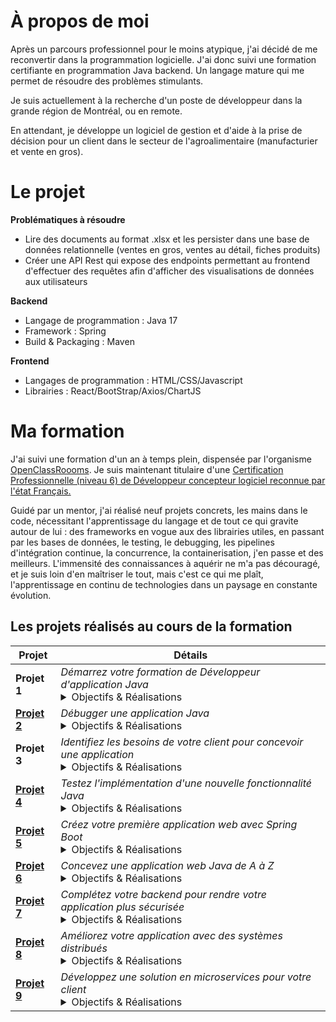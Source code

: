 # À propos de moi

Après un parcours professionnel pour le moins atypique, j'ai décidé de me reconvertir dans la programmation logicielle.
J'ai donc suivi une formation certifiante en programmation Java backend. Un langage mature qui me permet de résoudre des problèmes stimulants.

Je suis actuellement à la recherche d'un poste de développeur dans la grande région de Montréal, ou en remote.

En attendant, je développe un logiciel de gestion et d'aide à la prise de décision pour un client dans le secteur de l'agroalimentaire (manufacturier et vente en gros).


# Le projet

**Problématiques à résoudre**

- Lire des documents au format .xlsx et les persister dans une base de données relationnelle (ventes en gros, ventes au détail, fiches produits)
- Créer une API Rest qui expose des endpoints permettant au frontend d'effectuer des requêtes afin d'afficher des visualisations de données aux utilisateurs

**Backend**

- Langage de programmation : Java 17
- Framework : Spring
- Build & Packaging : Maven

**Frontend**

- Langages de programmation : HTML/CSS/Javascript
- Librairies : React/BootStrap/Axios/ChartJS

# Ma formation

J'ai suivi une formation d'un an à temps plein, dispensée par l'organisme [OpenClassRoooms](https://openclassrooms.com/). Je suis maintenant titulaire d'une [Certification Professionnelle (niveau 6) de Développeur concepteur logiciel reconnue par l'état Français.](https://www.francecompetences.fr/recherche/rncp/38038/)

Guidé par un mentor, j'ai réalisé neuf projets concrets, les mains dans le code, nécessitant l'apprentissage du langage et de tout ce qui gravite autour de lui : des frameworks en vogue aux des librairies utiles, en passant par les bases de données, le testing, le debugging, les pipelines d'intégration continue, la concurrence, la containerisation, j'en passe et des meilleurs. L'immensité des connaissances à aquérir ne m'a pas découragé, et je suis loin d'en maîtriser le tout, mais c'est ce qui me plaît, l'apprentissage en continu de technologies dans un paysage en constante évolution.

## Les projets réalisés au cours de la formation

| Projet        | Détails |
|---------------|---------|
| **Projet 1**  | *Démarrez votre formation de Développeur d'application Java* <br> <details><summary>Objectifs & Réalisations</summary>- Élaboration d’un plan d’apprentissage<br>- Mise en place d’un système de veille informationnelle</details> |
|[ **Projet 2**](https://github.com/Scud-P/Escudie-Pierre-debug-Java)  | *Débugger une application Java* <br> <details><summary>Objectifs & Réalisations</summary>- Apprentissage des concepts de POO (Abstraction, Encapsulation, Abstraction, Héritage et Polymorphisme, Composition, Modularité)<br>- Introduction aux système de gestion des versions (Git) et aux dépôts (Github)<br>- Introduction à la documentation<br>- Introduction au débugging</details>|
|**Projet 3** | *Identifiez les besoins de votre client pour concevoir une application* <br> <details><summary>Objectifs & Réalisations</summary>- Identification d’un stack technique adapté<br>- Introduction aux diagrammes UML<br>- Introduction au Domain Driven Design (wireframing, prototypage, user stories…)<br>- Introduction à la méthodologie agile et au modèle scrum</details> |
| [**Projet 4**](https://github.com/Scud-P/Escudie-Pierre-tester-Java)  | *Testez l'implémentation d'une nouvelle fonctionnalité Java* <br> <details><summary>Objectifs & Réalisations</summary>- Introduction au TDD<br>- Introduction aux testing<br>- Écriture d’une batterie de tests unitaires et d’intégration (JUnit)<br>- Mocking (Mockito)<br>- Mesure de la couverture du code (JaCoCo)<br>- Exécution des tests (Surefire)</details> |
| [**Projet 5**](https://github.com/Scud-P/SafetyNetAlerts)  | *Créez votre première application web avec Spring Boot* <br> <details><summary>Objectifs & Réalisations</summary>- Programmation orientée objet et principes SOLID<br>- Patron de conception MVC<br>- Introduction au développement web avec Spring Boot et Spring Web<br>- Introduction aux API et à l’exposition d’endpoints<br>- Concept de DTO<br>- Introduction au format JSON et ObjectMapper<br>- MockMvc pour tester les controllers</details> |
| [**Projet 6**](https://github.com/Scud-P/paymybuddy)  | *Concevez une application web Java de A à Z* <br> <details><summary>Objectifs & Réalisations</summary>- Conception d’un diagramme de classes UML<br>- Conception d’un modèle physique de données<br>- Introduction aux bases de données relationnelles<br>- Listage des fonctionnalités désirées<br>- Découpage en couches (BDD, Repositories, Services, Controllers)<br>Développement Backend<br>- Développement des fonctionnalités désirées avec respect du pattern MVC<br>- Utilisation de JpaRepositories<br>- Méthodes transactionnelles afin de garantir l’intégrité des données<br>- Gestion des exceptions<br>**Sécurité**<br>- Spring Security (filterchain, bcrypt, UserDetails)<br>- Externalisation des indentifiants à la BDD<br>Développement Frontend<br>- HTML/CSS<br>- Thymeleaf<br>- Pagination (Pageables)<br>Bonnes pratiques<br>- Clean code<br>- Javadoc<br>- Respect des objectifs de couverture de code</details> |
| [**Projet 7**](https://github.com/Scud-P/projet-7-poseiden-skeleton)  | *Complétez votre backend pour rendre votre application plus sécurisée* <br> <details><summary>Objectifs & Réalisations</summary>- Compréhension du domaine métier<br>- Analyser les user stories<br>- Comprendre les spécificités des entités du domaine<br>Développement Backend<br>- Découpage de l’application en package (domain, repositories, services, controllers, security, util, exceptions)<br>- Mettre en place le CRUD sur des entités complexes<br>- Utilisation de DTO en entrée et en sortie<br>- Mapping de DTO à partir des entités (Mapstruct)<br>- Développement de la couche de services<br>- Mise en place de la sécurité avec des rôles (Spring Security)<br>- Validation des données (Jakarta validation constraints)<br>Développement Front-End<br>- UI fonctionnelle à base de Templates Thymeleaf<br>- HTML/CSS + Bootstrap<br>- Validation des input (expressions régulières, input type)<br>- Feedback aux utilisateurs en cas d’exception/erreur<br>Assurance qualité<br>- Commentaires/Javadoc<br>- Batterie de tests unitaires<br>- Rapport d’exécution des tests et de couverture du code<br>- Clean code<br>- Readme.md</details> |
| [**Projet 8**](https://gitlab.com/oclearning/JavaPathENProject8/)  | *Améliorez votre application avec des systèmes distribués* <br> <details><summary>Objectifs & Réalisations</summary>- Introduction à la concurrence<br>- Prise en main d’une codebase existante<br>- Développement de nouvelles fonctionnalités sur une application existante<br>- API testing (Postman)<br>- Amélioration des performances d’une application (concurrence, multithreading et notamment les CompletableFuture et ExecutorService)<br>- Nettoyage du code, batterie de test<br>- Mettre en place un pipeline d'intégration continue (compilation, test, code quality, build des artefacts)</details> |
| [**Projet 9**](https://github.com/Scud-P/MicroLabo/)  | *Développez une solution en microservices pour votre client* <br> <details><summary>Objectifs & Réalisations</summary>- Création d’une application en utilisant une architecture microservices<br>- Mise en place d’une API Gateway pour router le trafic et enforcer la sécurité<br>- Utilisation de webClients pour effectuer des calls interservices<br>- Containerisation des services / bases de données grâce aux Dockerfiles et Docker-Compose (Docker)<br>- Normalisation et acceptation de données dans une BDD relationnelle (3NF)<br>- Utilisation d’une BDD NoSQL (MongoDB) pour gérer des documents<br>- Implémentation de la sécurité par token (JWT)<br>- Introduction au green coding<br>- Tests (JUnit, Mockito, MockMvc…)<br>- Agrégation des rapports de tests et de couverture des différents services<br>- Rédaction de la Javadoc et du Readme.md</details> |
